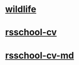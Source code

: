 # [wildlife](https://Insikynwa.github.io/wildlife/)

# [rsschool-cv](https://Insikynwa.github.io/rsschool-cv/)

# [rsschool-cv-md](https://Insikynwa.github.io/rsschool-cv/cv)

